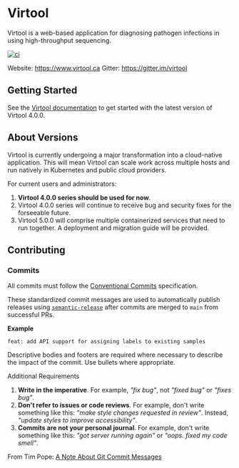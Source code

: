 # Virtool

Virtool is a web-based application for diagnosing pathogen infections in using high-throughput sequencing. 

[![ci](https://github.com/virtool/virtool/actions/workflows/ci.yml/badge.svg?event=push)](https://github.com/virtool/virtool/actions/workflows/ci.yml)
  
Website: https://www.virtool.ca
Gitter: https://gitter.im/virtool

## Getting Started

See the [Virtool documentation](https://www.virtool.ca/docs/manual/start/installation/) to get started with the latest
version of Virtool 4.0.0.

## About Versions

Virtool is currently undergoing a major transformation into a cloud-native application. This will mean Virtool can scale
work across multiple hosts and run natively in Kubernetes and public cloud providers.

For current users and administrators:

1. **Virtool 4.0.0 series should be used for now**.
2. Virtool 4.0.0 series will continue to receive bug and security fixes for the forseeable future.
3. Virtool 5.0.0 will comprise multiple containerized services that need to run together. A deployment
and migration guide will be provided.

## Contributing

### Commits

All commits must follow the [Conventional Commits](https://www.conventionalcommits.org/en/v1.0.0) specification.

These standardized commit messages are used to automatically publish releases using [`semantic-release`](https://semantic-release.gitbook.io/semantic-release)
after commits are merged to `main` from successful PRs.

**Example**

```text
feat: add API support for assigning labels to existing samples
```

Descriptive bodies and footers are required where necessary to describe the impact of the commit. Use bullets where appropriate.

Additional Requirements
1. **Write in the imperative**. For example, _"fix bug"_, not _"fixed bug"_ or _"fixes bug"_.
2. **Don't refer to issues or code reviews**. For example, don't write something like this: _"make style changes requested in review"_.
Instead, _"update styles to improve accessibility"_.
3. **Commits are not your personal journal**. For example, don't write something like this: _"got server running again"_
or _"oops. fixed my code smell"_.

From Tim Pope: [A Note About Git Commit Messages](https://tbaggery.com/2008/04/19/a-note-about-git-commit-messages.html)


